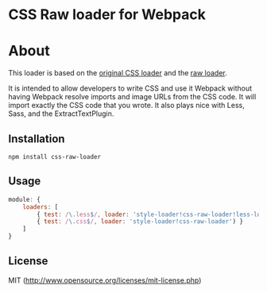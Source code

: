 # CSS Raw loader for Webpack

# About

This loader is based on the [original CSS loader](https://github.com/webpack/css-loader) and the [raw loader](https://github.com/webpack/raw-loader).

It is intended to allow developers to write CSS and use it Webpack without having Webpack resolve imports and image URLs from the CSS code. It will import exactly the CSS code that you wrote. It also plays nice with Less, Sass, and the ExtractTextPlugin.

## Installation

```
npm install css-raw-loader
```

## Usage

``` javascript
module: {
    loaders: [
        { test: /\.less$/, loader: 'style-loader!css-raw-loader!less-loader') },
        { test: /\.css$/, loader: 'style-loader!css-raw-loader') }
    ]
}
```

## License

MIT (http://www.opensource.org/licenses/mit-license.php)